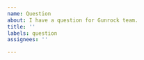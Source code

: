 ```yaml
---
name: Question
about: I have a question for Gunrock team.
title: ''
labels: question
assignees: ''

---
```



